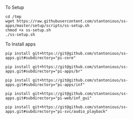 To Setup

```
cd /tmp
wget https://raw.githubusercontent.com/stantonious/ss-apps/master/setup/scripts/ss-setup.sh
chmod +x ss-setup.sh
./ss-setup.sh
```

To Install apps

`pip install git+https://git@github.com/stantonious/ss-apps.git#subdirectory="pi-core"`

`pip install git+https://git@github.com/stantonious/ss-apps.git#subdirectory="pi-apps/br"`

`pip install git+https://git@github.com/stantonious/ss-apps.git#subdirectory="pi-apps/inf"`

`pip install git+https://git@github.com/stantonious/ss-apps.git#subdirectory="pi-web/inf_gui"`

`pip install git+https://git@github.com/stantonious/ss-apps.git#subdirectory="pi-svc/audio_playback"`
